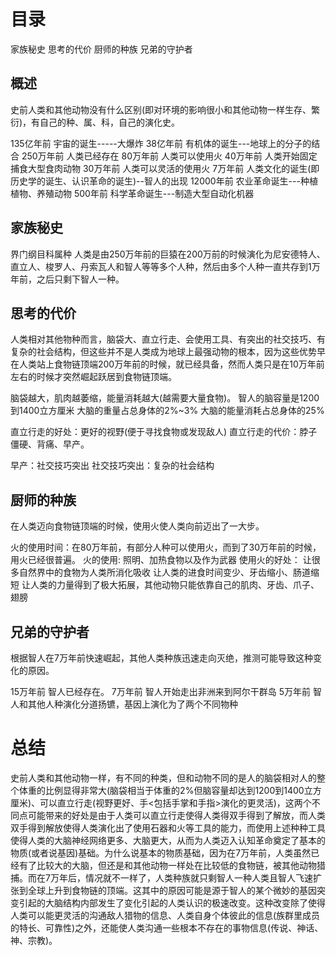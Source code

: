 # 目录
家族秘史
思考的代价
厨师的种族
兄弟的守护者

## 概述
史前人类和其他动物没有什么区别(即对环境的影响很小和其他动物一样生存、繁衍)，有自己的种、属、科，自己的演化史。

135亿年前 宇宙的诞生-----大爆炸
38亿年前  有机体的诞生---地球上的分子的结合
250万年前 人类已经存在
80万年前  人类可以使用火
40万年前  人类开始固定捕食大型食肉动物
30万年前  人类可以灵活的使用火
7万年前   人类文化的诞生(即历史学的诞生、认识革命的诞生)--智人的出现
12000年前 农业革命诞生---种植植物、养殖动物
500年前   科学革命诞生---制造大型自动化机器

## 家族秘史
界门纲目科属种
人类是由250万年前的巨猿在200万前的时候演化为尼安德特人、直立人、梭罗人、丹索瓦人和智人等等多个人种，然后由多个人种一直共存到1万年前，之后只剩下智人一种。

## 思考的代价
人类相对其他物种而言，脑袋大、直立行走、会使用工具、有突出的社交技巧、有复杂的社会结构，但这些并不是人类成为地球上最强动物的根本，因为这些优势早在人类站上食物链顶端200万年前的时候，就已经具备，然而人类只是在10万年前左右的时候才突然崛起跃居到食物链顶端。

脑袋越大，肌肉越萎缩，能量消耗越大(越需要大量食物)。
  智人的脑容量是1200到1400立方厘米
  大脑的重量占总身体的2%~3%
  大脑的能量消耗占总身体的25%

直立行走的好处：更好的视野(便于寻找食物或发现敌人)
直立行走的代价：脖子僵硬、背痛、早产。

早产：社交技巧突出
社交技巧突出：复杂的社会结构

## 厨师的种族
在人类迈向食物链顶端的时候，使用火使人类向前迈出了一大步。

火的使用时间：在80万年前，有部分人种可以使用火，而到了30万年前的时候，用火已经很普遍。
火的使用: 照明、加热食物以及作为武器
使用火的好处：
让很多自然界中的食物为人类所消化吸收
让人类的进食时间变少、牙齿缩小、肠道缩短
让人类的力量得到了极大拓展，其他动物只能依靠自己的肌肉、牙齿、爪子、翅膀

## 兄弟的守护者
根据智人在7万年前快速崛起，其他人类种族迅速走向灭绝，推测可能导致这种变化的原因。

15万年前 智人已经存在。
7万年前 智人开始走出非洲来到阿尔干群岛
5万年前 智人和其他人种演化分道扬镳，基因上演化为了两个不同物种

# 总结
史前人类和其他动物一样，有不同的种类，但和动物不同的是人的脑袋相对人的整个体重的比例显得非常大(脑袋相当于体重的2%但脑容量却达到1200到1400立方厘米)、可以直立行走(视野更好、手<包括手掌和手指>演化的更灵活)，这两个不同点可能带来的好处是由于人类可以直立行走使得人类得双手得到了解放，而人类双手得到解放使得人类演化出了使用石器和火等工具的能力，而使用上述种种工具使得人类的大脑神经网络更多、大脑更大，从而为人类迈入认知革命奠定了基本的物质(或者说基因)基础。为什么说基本的物质基础，因为在7万年前，人类虽然已经有了比较大的大脑，但还是和其他动物一样处在比较低的食物链，被其他动物猎捕。而在7万年后，情况就不一样了，人类种族就只剩智人一种人类且智人飞速扩张到全球上升到食物链的顶端。这其中的原因可能是源于智人的某个微妙的基因突变引起的大脑结构内部发生了变化引起的人类认识的极速改变。这种改变除了使得人类可以能更灵活的沟通敌人猎物的信息、人类自身个体彼此的信息(族群里成员的特长、可靠性)之外，还能使人类沟通一些根本不存在的事物信息(传说、神话、神、宗教)。